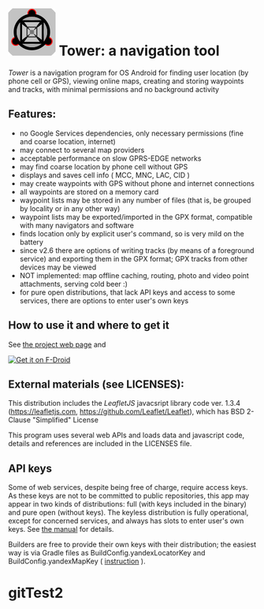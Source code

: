 
# <img src="app/src/main/assets/icons_readme/ic_tower1.svg" /> Tower: a navigation tool

_Tower_ is a navigation program for OS Android
for finding user location (by phone cell or GPS), viewing online maps, creating and storing waypoints and tracks, with minimal permissions and no background activity

## Features:

* no Google Services dependencies, only necessary permissions (fine and coarse location, internet)
* may connect to several map providers
* acceptable performance on slow GPRS-EDGE networks
* may find coarse location by phone cell without GPS
* displays and saves cell info ( MCC, MNC, LAC, CID )
* may create waypoints with GPS without phone and internet connections
* all waypoints are stored on a memory card
* waypoint lists may be stored in any number of files (that is, be grouped by locality or in any other way)
* waypoint lists may be exported/imported in the GPX format, compatible with many navigators and software
* finds location only by explicit user's command, so is very mild on the battery
* since v2.6 there are options of writing tracks (by means of a foreground service) and exporting them in the GPX format; GPX tracks from other devices may be viewed
* NOT implemented: map offline caching, routing, photo and video point attachments, serving cold beer :)
* for pure open distributions, that lack API keys and access to some services, there are options to enter user's own keys

## How to use it and where to get it

See [the project web page](http://tower.posmotrel.net) and

[<img src="http://tower.posmotrel.net/fdroid_readme.png"
     alt="Get it on F-Droid" />](https://f-droid.org/packages/truewatcher.tower/)

## External materials (see LICENSES):

This distribution includes the _LeafletJS_ javacsript library code ver. 1.3.4 (https://leafletjs.com, https://github.com/Leaflet/Leaflet),
which has BSD 2-Clause "Simplified" License

This program uses several web APIs and loads data and javascript code, details and references are included in the LICENSES file.

## API keys

Some of web services, despite being free of charge, require access keys. As these keys are not to be committed to public repositories, this app may appear in two kinds of distributions: full (with keys included in the binary) and pure open (without keys). The keyless distribution is fully operational, except for concerned services, and always has slots to enter user's own keys. See [the manual](http://tower.posmotrel.net/#external-materials-and-api-keys) for details.

Builders are free to provide their own keys with their distribution; the easiest way is via Gradle files as BuildConfig.yandexLocatorKey and BuildConfig.yandexMapKey ( [instruction](https://stackoverflow.com/questions/35722904/saving-the-api-key-in-gradle-properties) ).
    
# gitTest2
